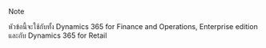 > [!NOTE]
> หัวข้อนี้จะใช้กับทั้ง Dynamics 365 for Finance and Operations, Enterprise edition และกับ Dynamics 365 for Retail 